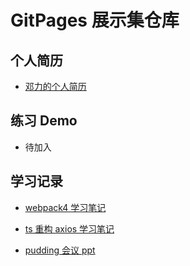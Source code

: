 # GitPages 展示集仓库

## 个人简历

- [邓力的个人简历](https://hx-dl.github.io/display-collection/resume/)

## 练习 Demo

- 待加入

## 学习记录

- [webpack4 学习笔记](https://hx-dl.github.io/display-collection/webpack/)

- [ts 重构 axios 学习笔记](https://hx-dl.github.io/display-collection/ts-axios/)

- [pudding 会议 ppt](https://hx-dl.github.io/display-collection/pudding-ppt/)
